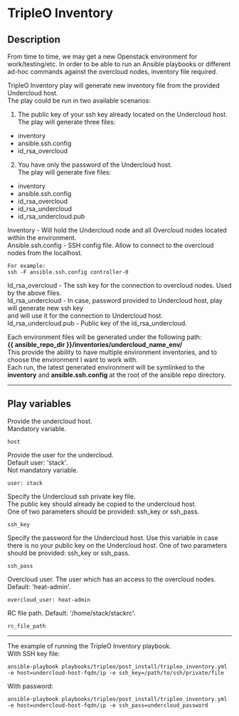 # TripleO Inventory

## Description
From time to time, we may get a new Openstack environment for work/testing/etc.
In order to be able to run an Ansible playbooks or different ad-hoc commands against the overcloud nodes,
inventory file required.

TripleO Inventory play will generate new inventory file from the provided Undercloud host.  
The play could be run in two available scenarios:
1. The public key of your ssh key already located on the Undercloud host.  
   The play will generate three files:
  * inventory
  * ansible.ssh.config
  * id_rsa_overcloud

2. You have only the password of the Undercloud host.  
   The play will generate five files:
  * inventory
  * ansible.ssh.config
  * id_rsa_overcloud
  * id_rsa_undercloud
  * id_rsa_undercloud.pub


Inventory - Will hold the Undercloud node and all Overcloud nodes located within the environment.  
Ansible.ssh.config - SSH config file. Allow to connect to the overcloud nodes from the localhost.
```
For example:
ssh -F ansible.ssh.config controller-0
```
Id_rsa_overcloud - The ssh key for the connection to overcloud nodes. Used by the above files.  
Id_rsa_undercloud - In case, password provided to Undercloud host, play will generate new ssh key  
                    and will use it for the connection to Undercloud host.  
Id_rsa_undercloud.pub - Public key of the id_rsa_undercloud.

Each environment files will be generated under the following path:  
**{{ ansible_repo_dir }}/inventories/undercloud_name_env/**  
This provide the ability to have multiple environment inventories, and to choose the environment I want to work with.  
Each run, the latest generated environment will be symlinked to the **inventory** and **ansible.ssh.config** at the root of the ansible repo directory.

***

## Play variables
Provide the undercloud host.  
Mandatory variable.
```
host
```

Provide the user for the undercloud.  
Default user: 'stack'.  
Not mandatory variable.
```
user: stack
```

Specify the Undercloud ssh private key file.  
The public key should already be copied to the undercloud host.  
One of two parameters should be provided: ssh_key or ssh_pass.
```
ssh_key
```

Specify the password for the Undercloud host.
Use this variable in case there is no your public key on the Undercloud host.
One of two parameters should be provided: ssh_key or ssh_pass.
```
ssh_pass
```

Overcloud user. The user which has an access to the overcloud nodes.  
Default: 'heat-admin'.
```
overcloud_user: heat-admin
```

RC file path.
Default: '/home/stack/stackrc'.
```
rc_file_path
```

***
The example of running the TripleO Inventory playbook.  
With SSH key file:
```
ansible-playbook playbooks/tripleo/post_install/tripleo_inventory.yml -e host=undercloud-host-fqdn/ip -e ssh_key=/path/to/ssh/private/file
```

With password:
```
ansible-playbook playbooks/tripleo/post_install/tripleo_inventory.yml -e host=undercloud-host-fqdn/ip -e ssh_pass=undercloud_password
```
